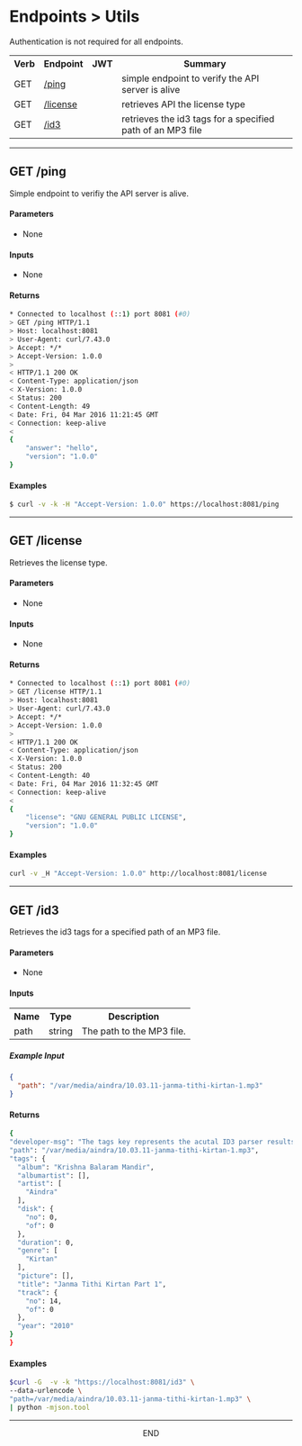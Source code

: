 <div class="page-header">
  <h1  id="page-title">Endpoints > Utils</h1>
</div>

Authentication is not required for all endpoints.

<table id="tbl">
  <colgroup>
    <col>
    <col>
    <col>
    <col>
  </colgroup>
  <tr>
    <th>Verb</th>
    <th>Endpoint</th>
    <th>JWT</th>
    <th>Summary</th>
  </tr>
  <tr><td>GET</td><td><a href="#get.ping">/ping</a></td>
  <td></td>
  <td>simple endpoint to verify the API server is alive</td></tr>

  <tr><td>GET</td><td><a href="#get.license">/license</a></td>
  <td></td>
  <td>retrieves API the license type</td></tr>

  <tr><td>GET</td><td><a href="#get.id3">/id3</a></td>
  <td></td>
  <td>retrieves the id3 tags for a specified path of an MP3 file</td></tr>
</table>




<a name="get.ping"></a>
<!-- GET /ping ----------------------------------------- -->
<!-- -->
<!-- -->
<!-- -->
___
## GET /ping
Simple endpoint to verifiy the API server is alive.

#### Parameters
* None

#### Inputs
* None



#### Returns
```bash
* Connected to localhost (::1) port 8081 (#0)
> GET /ping HTTP/1.1
> Host: localhost:8081
> User-Agent: curl/7.43.0
> Accept: */*
> Accept-Version: 1.0.0
>
< HTTP/1.1 200 OK
< Content-Type: application/json
< X-Version: 1.0.0
< Status: 200
< Content-Length: 49
< Date: Fri, 04 Mar 2016 11:21:45 GMT
< Connection: keep-alive
<
{
    "answer": "hello",
    "version": "1.0.0"
}
```

#### Examples
```bash
$ curl -v -k -H "Accept-Version: 1.0.0" https://localhost:8081/ping
```


<a name="get.license"></a>
<!-- GET /license ----------------------------------------- -->
<!-- -->
<!-- -->
<!-- -->
___
## GET /license
Retrieves the license type.

#### Parameters
* None

#### Inputs
* None


#### Returns
```bash
* Connected to localhost (::1) port 8081 (#0)
> GET /license HTTP/1.1
> Host: localhost:8081
> User-Agent: curl/7.43.0
> Accept: */*
> Accept-Version: 1.0.0
>
< HTTP/1.1 200 OK
< Content-Type: application/json
< X-Version: 1.0.0
< Status: 200
< Content-Length: 40
< Date: Fri, 04 Mar 2016 11:32:45 GMT
< Connection: keep-alive
<
{
    "license": "GNU GENERAL PUBLIC LICENSE",
    "version": "1.0.0"
}
```

#### Examples
```bash
curl -v _H "Accept-Version: 1.0.0" http://localhost:8081/license
```



<a name="get.id3"></a>
<!-- GET /ids ----------------------------------------- -->
<!-- -->
<!-- -->
<!-- -->
___
## GET /id3
Retrieves the id3 tags for a specified path of an MP3 file.

#### Parameters
* None

#### Inputs
<table id="tbl">
  <colgroup><col><col><col></colgroup>
  <tr><th>Name</th><th>Type</th><th>Description</th></tr>
  <tr><td>path</td><td>string</td><td>The path to the MP3 file.</td></tr>
</table>

##### Example Input
```json
{
  "path": "/var/media/aindra/10.03.11-janma-tithi-kirtan-1.mp3"
}
```


#### Returns
```bash
{
"developer-msg": "The tags key represents the acutal ID3 parser results",
"path": "/var/media/aindra/10.03.11-janma-tithi-kirtan-1.mp3",
"tags": {
  "album": "Krishna Balaram Mandir",
  "albumartist": [],
  "artist": [
    "Aindra"
  ],
  "disk": {
    "no": 0,
    "of": 0
  },
  "duration": 0,
  "genre": [
    "Kirtan"
  ],
  "picture": [],
  "title": "Janma Tithi Kirtan Part 1",
  "track": {
    "no": 14,
    "of": 0
  },
  "year": "2010"
}
}
```

#### Examples
```bash
$curl -G  -v -k "https://localhost:8081/id3" \
--data-urlencode \
"path=/var/media/aindra/10.03.11-janma-tithi-kirtan-1.mp3" \
| python -mjson.tool
```


___
<div style="margin:0 auto;text-align:center;">END</div>
